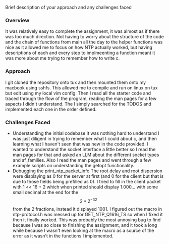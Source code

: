 Brief description of your approach and any challenges faced

### Overview
It was relatively easy to complete the assignment, it was almost as if there was too much direction. Not having to
worry about the structure of the code and the chain of functions from main all the day to the helper functions was nice as it allowed me to focus on how NTP actually worked,
but having descriptions of each and every step to implmeenting a function meant it was more about me trying to remember how to write c. 

### Approach
I git cloned the repository onto tux and then mounted them onto my macbook using sshfs. This allowed me to compile and
run on linux on tux but edit using my local vim config. Then I read all the starter code and traced through the flow of
the program, reading the man pages for a few aspects I didn't understand. The I simply searched for the TODOS and 
implemented each one in the order defined.

### Challenges Faced
- Understanding the initial codebase
It was nothing hard to understand I was just diligent in trying to remember what I could about c, and then learning what
I haven't seen that was new in the code provided. I wanted to understand the socket interface a
little better so I read the man pages for that and asked an LLM about the different socket types and af_families. Also I
read the man pages and went through a few example scripts on understanding the getopt functionality.
- Debugging the print_ntp_packet_info
The root delay and root dispersion were displaying as 0 for the server at first (and 0 for the client but that is due to
those fields being prefilled as 0). I tried to fill in the client packet with 1 << 16 + 2 which when printed should
display 1.000... with some small decimal at the end for the $$ 2*2^{-32} $$ from the 2 fractions, instead it displayed 1001. I
figured out the macro in ntp-protocol.h was messed up for GET_NTP_Q1616_TS so when I fixed it then it finally worked.
This was probably the most annoying bug to find because I was so close to finishing the assignment, and it took a long
while because I wasn't even looking at the macro as a source of the error as it wasn't in the functions I implemented.


